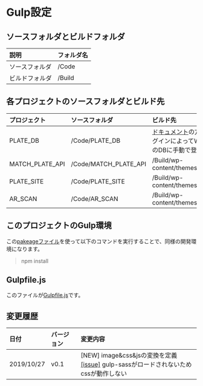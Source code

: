 # Gulp設定

## ソースフォルダとビルドフォルダ

|説明|フォルダ名|
|:-|:-|
|ソースフォルダ|/Code|
|ビルドフォルダ|/Build|

## 各プロジェクトのソースフォルダとビルド先

|プロジェクト|ソースフォルダ|ビルド先|
|:-|:-|:-|
|PLATE_DB|/Code/PLATE_DB|[ドキュメント](/Docs/PLATE_DB/CSV_rule.md#ACFにCSVを読み込む方法)の方法でプラグインによってWordPressのDBに手動で登録する|
|MATCH_PLATE_API|/Code/MATCH_PLATE_API|/Build/wp-content/themes/AR_STEP|
|PLATE_SITE|/Code/PLATE_SITE|/Build/wp-content/themes/AR_STEP|
|AR_SCAN|/Code/AR_SCAN|/Build/wp-content/themes/AR_STEP|

## このプロジェクトのGulp環境

この[pakeageファイル](/package.json)を使って以下のコマンドを実行することで、同様の開発環境になります。
>npm install

## Gulpfile.js

このファイルが[Gulpfile.js](/gulpfile.js)です。

## 変更履歴

|日付|バージョン|変更内容|
|:-|:-|:-|
|2019/10/27|v0.1|[NEW] image&css&jsの変換を定義<br>[[issue]](https://github.com/LavP/ar-step/issues/1#issue-512923544) gulp-sassがロードされないためcssが動作しない|
